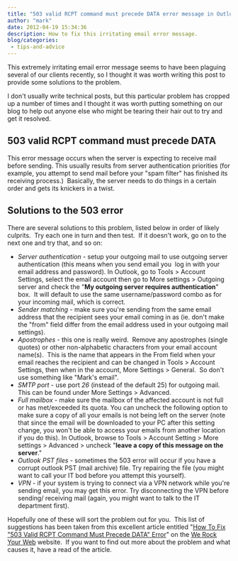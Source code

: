 ```yaml
---
title: "503 valid RCPT command must precede DATA error message in Outlook and how to fix it"
author: "mark"
date: 2012-04-19 15:34:36
description: How to fix this irritating email error message.
blog/categories: 
 - tips-and-advice
---
```


This extremely irritating email error message seems to have been plaguing several of our clients recently, so I thought it was worth writing this post to provide some solutions to the problem.

I don't usually write technical posts, but this particular problem has cropped up a number of times and I thought it was worth putting something on our blog to help out anyone else who might be tearing their hair out to try and get it resolved.

## 503 valid RCPT command must precede DATA

This error message occurs when the server is expecting to receive mail before sending. This usually results from server authentication priorities (for example, you attempt to send mail before your "spam filter" has finished its receiving process.)  Basically, the server needs to do things in a certain order and gets its knickers in a twist.

## Solutions to the 503 error

There are several solutions to this problem, listed below in order of likely culprits.  Try each one in turn and then test.  If it doesn't work, go on to the next one and try that, and so on:

- *Server authentication* - setup your outgoing mail to use outgoing server authentication (this means when you send email you  log in with your email address and password). In Outlook, go to Tools &gt; Account Settings, select the email account then go to More settings &gt; Outgoing server and check the "__My outgoing server requires authentication__" box.  It will default to use the same username/password combo as for your incoming mail, which is correct.
- *Sender matching* - make sure you're sending from the same email address that the recipient sees your email coming in as (ie. don't make the "from" field differ from the email address used in your outgoing mail settings).
- *Apostrophes* - this one is really weird.  Remove any apostrophes (single quotes) or other non-alphabetic characters from your email account name(s).  This is the name that appears in the From field when your email reaches the recipient and can be changed in Tools &gt; Account Settings, then when in the account, More Settings &gt; General.  So don't use something like "Mark's email".
- *SMTP port* - use port *26* (instead of the default 25) for outgoing mail.  This can be found under More Settings &gt; Advanced.
- *Full mailbox* - make sure the mailbox of the affected account is not full or has met/exceeded its quota. You can uncheck the following option to make sure a copy of all your emails is not being left on the server (note that since the email will be downloaded to your PC after this setting change, you won't be able to access your emails from another location if you do this). In Outlook, browse to Tools &gt; Account Setting &gt; More settings &gt; Advanced &gt; uncheck "__leave a copy of this message on the server__."
- *Outlook PST files* - sometimes the 503 error will occur if you have a corrupt outlook PST (mail archive) file. Try repairing the file (you might want to call your IT bod before you attempt this yourself).
- *VPN* - if your system is trying to connect via a VPN network while you're sending email, you may get this error. Try disconnecting the VPN before sending/ receiving mail (again, you might want to talk to the IT department first).


Hopefully one of these will sort the problem out for you.  This list of suggestions has been taken from this excellent article entitled "[How To Fix "503 Valid RCPT Command Must Precede DATA" Error](http://www.werockyourweb.com/503-valid-rcpt-command-must-precede-data)" on the [We Rock Your Web](http://www.werockyourweb.com/) website.  If you want to find out more about the problem and what causes it, have a read of the article.


